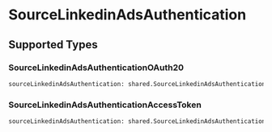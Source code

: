 # SourceLinkedinAdsAuthentication


## Supported Types

### SourceLinkedinAdsAuthenticationOAuth20

```python
sourceLinkedinAdsAuthentication: shared.SourceLinkedinAdsAuthenticationOAuth20 = /* values here */
```

### SourceLinkedinAdsAuthenticationAccessToken

```python
sourceLinkedinAdsAuthentication: shared.SourceLinkedinAdsAuthenticationAccessToken = /* values here */
```

